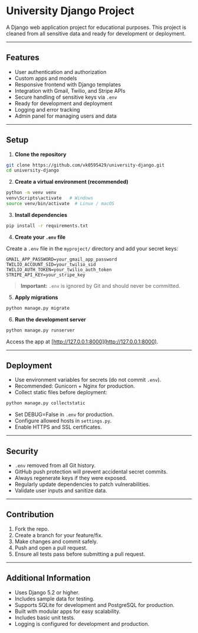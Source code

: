 # University Django Project

A Django web application project for educational purposes. This project is cleaned from all sensitive data and ready for development or deployment.

---

## Features

* User authentication and authorization
* Custom apps and models
* Responsive frontend with Django templates
* Integration with Gmail, Twilio, and Stripe APIs
* Secure handling of sensitive keys via `.env`
* Ready for development and deployment
* Logging and error tracking
* Admin panel for managing users and data

---

## Setup

1. **Clone the repository**

```bash
git clone https://github.com/vk0595429/university-django.git
cd university-django
```

2. **Create a virtual environment (recommended)**

```bash
python -m venv venv
venv\Scripts\activate   # Windows
source venv/bin/activate  # Linux / macOS
```

3. **Install dependencies**

```bash
pip install -r requirements.txt
```

4. **Create your `.env` file**

Create a `.env` file in the `myproject/` directory and add your secret keys:

```env
GMAIL_APP_PASSWORD=your_gmail_app_password
TWILIO_ACCOUNT_SID=your_twilio_sid
TWILIO_AUTH_TOKEN=your_twilio_auth_token
STRIPE_API_KEY=your_stripe_key
```

> **Important:** `.env` is ignored by Git and should never be committed.

5. **Apply migrations**

```bash
python manage.py migrate
```

6. **Run the development server**

```bash
python manage.py runserver
```

Access the app at [http://127.0.0.1:8000](http://127.0.0.1:8000).

---

## Deployment

* Use environment variables for secrets (do not commit `.env`).
* Recommended: Gunicorn + Nginx for production.
* Collect static files before deployment:

```bash
python manage.py collectstatic
```

* Set DEBUG=False in `.env` for production.
* Configure allowed hosts in `settings.py`.
* Enable HTTPS and SSL certificates.

---

## Security

* `.env` removed from all Git history.
* GitHub push protection will prevent accidental secret commits.
* Always regenerate keys if they were exposed.
* Regularly update dependencies to patch vulnerabilities.
* Validate user inputs and sanitize data.

---

## Contribution

1. Fork the repo.
2. Create a branch for your feature/fix.
3. Make changes and commit safely.
4. Push and open a pull request.
5. Ensure all tests pass before submitting a pull request.

---

## Additional Information

* Uses Django 5.2 or higher.
* Includes sample data for testing.
* Supports SQLite for development and PostgreSQL for production.
* Built with modular apps for easy scalability.
* Includes basic unit tests.
* Logging is configured for development and production.
